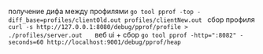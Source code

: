 
получение дифа между профилями 
``
go tool pprof -top -diff_base=profiles/clientOld.out profiles/clientNew.out 
``
сбор профиля
``
curl -s http://127.0.0.1:8080/debug/pprof/profile > ./profiles/server.out   
``
веб ui + сбор
``
go tool pprof -http=":8082" -seconds=60 http://localhost:9001/debug/pprof/heap
``